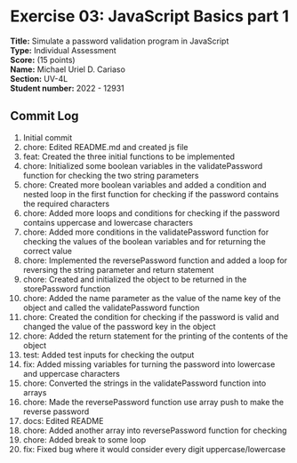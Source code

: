 # Exercise 03: JavaScript Basics part 1

**Title:** Simulate a password validation program in JavaScript <br/>
**Type:** Individual Assessment <br/>
**Score:** (15 points) <br/>
**Name:** Michael Uriel D. Cariaso <br/>
**Section:** UV-4L <br/>
**Student number:** 2022 - 12931 <br/>


## Commit Log
1. Initial commit
2. chore: Edited README.md and created js file
3. feat: Created the three initial functions to be implemented
4. chore: Initialized some boolean variables in the validatePassword function for checking the two string parameters
5. chore: Created more boolean variables and added a condition and nested loop in the first function for checking if the password contains the required characters 
6. chore: Added more loops and conditions for checking if the password contains uppercase and lowercase characters
7. chore: Added more conditions in the validatePassword function for checking the values of the boolean variables and for returning the correct value
8. chore: Implemented the reversePassword function and added a loop for reversing the string parameter and return statement
9. chore: Created and initialized the object to be returned in the storePassword function
10. chore: Added the name parameter as the value of the name key of the object and called the validatePassword function 
11. chore: Created the condition for checking if the password is valid and changed the value of the password key in the object
12. chore: Added the return statement for the printing of the contents of the object
13. test: Added test inputs for checking the output
14. fix: Added missing variables for turning the password into lowercase and uppercase characters
15. chore: Converted the strings in the validatePassword function into arrays
16. chore: Made the reversePassword function use array push to make the reverse password
17. docs: Edited README
18. chore: Added another array into reversePassword function for checking
19. chore: Added break to some loop
20. fix: Fixed bug where it would consider every digit uppercase/lowercase
